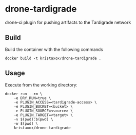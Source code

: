 # drone-tardigrade

drone-ci plugin for pushing artifacts to the Tardigrade network

## Build
Build the container with the following commands
```
docker build -t kristaxox/drone-tardigrade .
```

## Usage
Execute from the working directory:
```
docker run --rm \
    -e DRY_RUN=true \
    -e PLUGIN_ACCESS=<tardigrade-access> \
    -e PLUGIN_BUCKET=<bucket> \
    -e PLUGIN_SOURCE=<source> \
    -e PLUGIN_TARGET=<target> \
    -v $(pwd):$(pwd) \
    -w $(pwd) \
    kristaxox/drone-tardigrade
```